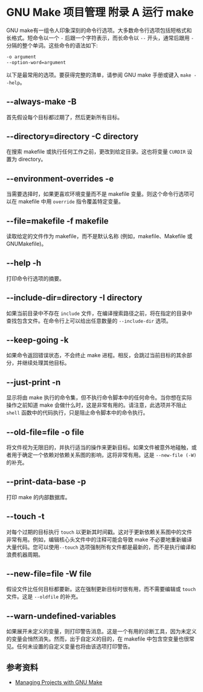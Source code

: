 # GNU Make 项目管理 附录 A 运行 make

[annotation]: [id] (96a0f548-acfc-47e2-97be-45d3682d3bbb)
[annotation]: [status] (public)
[annotation]: [create_time] (2021-04-24 13:10:41)
[annotation]: [category] (读书笔记)
[annotation]: [tags] (Make|Makefile|GNU)
[annotation]: [topic] (GNU Make项目管理)
[annotation]: [index] (13)
[annotation]: [comments] (true)
[annotation]: [url] (http://blog.ccyg.studio/article/96a0f548-acfc-47e2-97be-45d3682d3bbb)

GNU make有一组令人印象深刻的命令行选项。大多数命令行选项包括短格式和长格式。短命令以一个 `-` 后跟一个字符表示，而长命令以 `--` 开头，通常后跟用 `-` 分隔的整个单词。这些命令的语法如下:

```bash
-o argument 
--option-word=argument
```

以下是最常用的选项。要获得完整的清单，请参阅 GNU make 手册或键入 `make --help`。

## --always-make -B

首先假设每个目标都过期了，然后更新所有目标。

## --directory=directory -C directory

在搜索 makefile 或执行任何工作之前，更改到给定目录。这也将变量 `CURDIR` 设置为 directory。

## --environment-overrides -e

当需要选择时，如果更喜欢环境变量而不是 makefile 变量。则这个命令行选项可以在 makefile 中用 `override` 指令覆盖特定变量。

## --file=makefile -f makefile

读取给定的文件作为 makefile，而不是默认名称 (例如，makefile、Makefile 或 GNUMakefile)。

## --help -h

打印命令行选项的摘要。

## --include-dir=directory -I directory

如果当前目录中不存在 `include` 文件，在编译搜索路径之前，将在指定的目录中查找包含文件。在命令行上可以给出任意数量的 `--include-dir` 选项。

## --keep-going -k

如果命令返回错误状态，不会终止 make 进程。相反，会跳过当前目标的其余部分，并继续处理其他目标。

## --just-print -n

显示将由 make 执行的命令集，但不执行命令脚本中的任何命令。当你想在实际操作之前知道 make 会做什么时，这是非常有用的。请注意，此选项并不阻止 `shell` 函数中的代码执行，只是阻止命令脚本中的命令执行。

## --old-file=file -o file

将文件视为无限旧的，并执行适当的操作来更新目标。如果文件被意外地碰触，或者用于确定一个依赖对依赖关系图的影响，这将非常有用。这是 `--new-file (-W)` 的补充。

## --print-data-base -p

打印 make 的内部数据库。

## --touch -t

对每个过期的目标执行 `touch` 以更新其时间戳。这对于更新依赖关系图中的文件非常有用。例如，编辑核心头文件中的注释可能会导致 make 不必要地重新编译大量代码。您可以使用`--touch` 选项强制所有文件都是最新的，而不是执行编译和浪费机器周期。

## --new-file=file -W file

假设文件比任何目标都要新。这在强制更新目标时很有用，而不需要编辑或 `touch` 文件。这是 `--oldfile` 的补充。

## --warn-undefined-variables

如果展开未定义的变量，则打印警告消息。这是一个有用的诊断工具，因为未定义的变量会悄然消失。然而，出于自定义的目的，在 makefile 中包含空变量也很常见。任何未设置的自定义变量也将由该选项打印警告。

## 参考资料

- [Managing Projects with GNU Make](https://book.douban.com/subject/1850994/)
